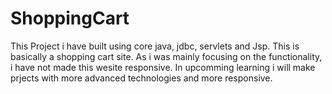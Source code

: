 # ShoppingCart

This Project i have built using core java, jdbc, servlets and Jsp.
This is basically a shopping cart site. As i was mainly focusing on the functionality, i have not made this wesite responsive.
In upcomming learning i will make prjects with more advanced technologies and more responsive.
